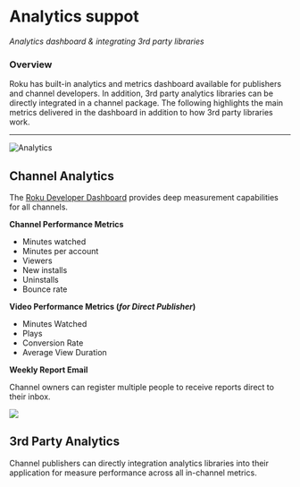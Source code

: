 # Analytics suppot
*Analytics dashboard & integrating 3rd party libraries*

### Overview
Roku has built-in analytics and metrics dashboard available for publishers and channel developers. In addition, 3rd party analytics libraries can be directly integrated in a channel package. The following highlights the main metrics delivered in the dashboard in addition to how 3rd party libraries work.

- - -

![Analytics](https://roku-developer-home-ghost-staging.s3.amazonaws.com/2016/Sep/Y2hhbm5lbF9wZXJmb3JtYW5jZS0xNDc0Njc4ODY2NzEy.jpg)

## Channel Analytics
The [Roku Developer Dashboard](https://developer.roku.com/developer/) provides deep measurement capabilities for all channels.

**Channel Performance Metrics**

* Minutes watched
* Minutes per account
* Viewers
* New installs
* Uninstalls
* Bounce rate

**Video Performance Metrics (*for Direct Publisher*)**

* Minutes Watched
* Plays
* Conversion Rate
* Average View Duration

**Weekly Report Email**

Channel owners can register multiple people to receive reports direct to their inbox.

![](https://roku-developer-home-ghost-staging.s3.amazonaws.com/2016/Sep/Um9rdS0xNDc0Njc5NzY1NzMw.jpg)


## 3rd Party Analytics
Channel publishers can directly integration analytics libraries into their application for measure performance across all in-channel metrics.

